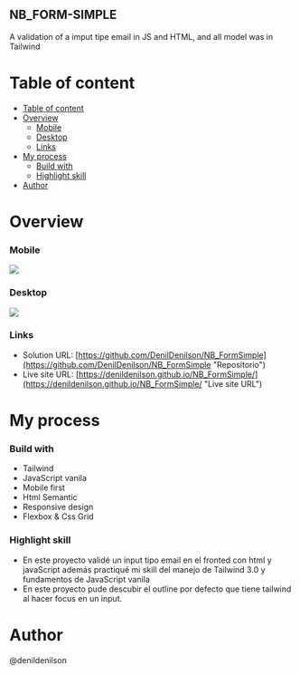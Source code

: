 ## NB_FORM-SIMPLE
A validation of a imput tipe email in JS and HTML, and all model was in Tailwind

# Table of content
- [Table of content](#table-of-content)
- [Overview](#overview)
    - [Mobile](#mobile)
    - [Desktop](#desktop)
    - [Links](#links)
- [My process](#my-process)
    - [Build with](#build-with)
    - [Highlight skill](#highlight-skill)
- [Author](#author)

# Overview
### Mobile
![](https://i.imgur.com/mHMWDdI.png)
### Desktop
![](https://i.imgur.com/yRzMDHR.png)
### Links
- Solution URL: [https://github.com/DenilDenilson/NB_FormSimple](https://github.com/DenilDenilson/NB_FormSimple "Repositorio")
- Live site URL: [https://denildenilson.github.io/NB_FormSimple/](https://denildenilson.github.io/NB_FormSimple/ "Live site URL")


# My process
### Build with
- Tailwind
- JavaScript vanila
- Mobile first
- Html Semantic
- Responsive design
- Flexbox & Css Grid

### Highlight skill
- En este proyecto validé un input tipo email en el fronted con html y javaScript además practiqué mi skill del manejo de Tailwind 3.0 y fundamentos de JavaScript vanila
- En este proyecto pude descubir el outline por defecto que tiene tailwind al hacer focus en un input.
# Author

@denildenilson
